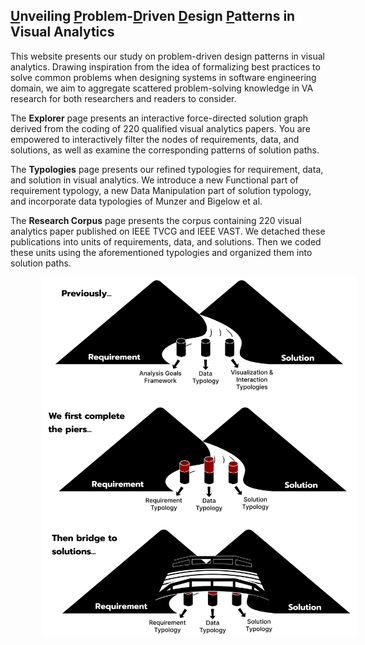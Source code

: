



## **<u>U</u>nveiling <u>P</u>roblem-<u>D</u>riven <u>D</u>esign <u>P</u>atterns in Visual Analytics**

This website presents our study on problem-driven design patterns in visual analytics. Drawing inspiration from the idea of formalizing best practices to solve common problems when designing systems in software engineering domain, we aim to aggregate scattered problem-solving knowledge in VA research for both researchers and readers to consider. 

The **Explorer** page presents an interactive force-directed solution graph derived from the coding of 220 qualified visual analytics papers. You are empowered to interactively filter the nodes of requirements, data, and solutions, as well as examine the corresponding patterns of solution paths.

The **Typologies** page presents our refined typologies for requirement, data, and solution in visual analytics. We introduce a new Functional part of requirement typology, a new Data Manipulation part of solution typology, and incorporate data typologies of Munzer and Bigelow et al.

The **Research Corpus** page presents the corpus containing 220 visual analytics paper published on IEEE TVCG and IEEE VAST. We detached these publications into units of requirements, data, and solutions. Then we coded these units using the aforementioned typologies and organized them into solution paths.

<img src="static\illustration.png" alt="illustration" style="margin-left:10%; width: 900px;" />
